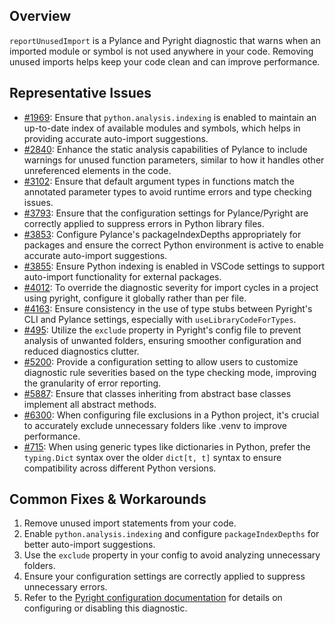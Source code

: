 ## Overview

`reportUnusedImport` is a Pylance and Pyright diagnostic that warns when an imported module or symbol is not used anywhere in your code. Removing unused imports helps keep your code clean and can improve performance.

## Representative Issues

-   [#1969](https://github.com/microsoft/pylance-release/issues/1969): Ensure that `python.analysis.indexing` is enabled to maintain an up-to-date index of available modules and symbols, which helps in providing accurate auto-import suggestions.
-   [#2840](https://github.com/microsoft/pylance-release/issues/2840): Enhance the static analysis capabilities of Pylance to include warnings for unused function parameters, similar to how it handles other unreferenced elements in the code.
-   [#3102](https://github.com/microsoft/pylance-release/issues/3102): Ensure that default argument types in functions match the annotated parameter types to avoid runtime errors and type checking issues.
-   [#3793](https://github.com/microsoft/pylance-release/issues/3793): Ensure that the configuration settings for Pylance/Pyright are correctly applied to suppress errors in Python library files.
-   [#3853](https://github.com/microsoft/pylance-release/issues/3853): Configure Pylance's packageIndexDepths appropriately for packages and ensure the correct Python environment is active to enable accurate auto-import suggestions.
-   [#3855](https://github.com/microsoft/pylance-release/issues/3855): Ensure Python indexing is enabled in VSCode settings to support auto-import functionality for external packages.
-   [#4012](https://github.com/microsoft/pylance-release/issues/4012): To override the diagnostic severity for import cycles in a project using pyright, configure it globally rather than per file.
-   [#4163](https://github.com/microsoft/pylance-release/issues/4163): Ensure consistency in the use of type stubs between Pyright's CLI and Pylance settings, especially with `useLibraryCodeForTypes`.
-   [#495](https://github.com/microsoft/pylance-release/issues/495): Utilize the `exclude` property in Pyright's config file to prevent analysis of unwanted folders, ensuring smoother configuration and reduced diagnostics clutter.
-   [#5200](https://github.com/microsoft/pylance-release/issues/5200): Provide a configuration setting to allow users to customize diagnostic rule severities based on the type checking mode, improving the granularity of error reporting.
-   [#5887](https://github.com/microsoft/pylance-release/issues/5887): Ensure that classes inheriting from abstract base classes implement all abstract methods.
-   [#6300](https://github.com/microsoft/pylance-release/issues/6300): When configuring file exclusions in a Python project, it's crucial to accurately exclude unnecessary folders like .venv to improve performance.
-   [#715](https://github.com/microsoft/pylance-release/issues/715): When using generic types like dictionaries in Python, prefer the `typing.Dict` syntax over the older `dict[t, t]` syntax to ensure compatibility across different Python versions.

## Common Fixes & Workarounds

1. Remove unused import statements from your code.
2. Enable `python.analysis.indexing` and configure `packageIndexDepths` for better auto-import suggestions.
3. Use the `exclude` property in your config to avoid analyzing unnecessary folders.
4. Ensure your configuration settings are correctly applied to suppress unnecessary errors.
5. Refer to the [Pyright configuration documentation](https://github.com/microsoft/pyright/blob/main/docs/configuration.md#reportUnusedImport) for details on configuring or disabling this diagnostic.
